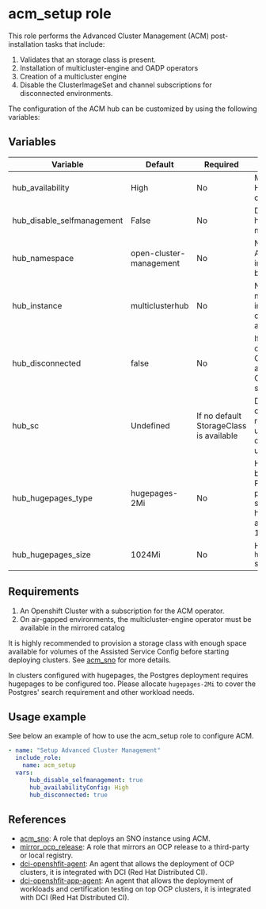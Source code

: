 # acm_setup role

This role performs the Advanced Cluster Management (ACM) post-installation tasks that include:

1. Validates that an storage class is present.
1. Installation of multicluster-engine and OADP operators
1. Creation of a multicluster engine
1. Disable the ClusterImageSet and channel subscriptions for disconnected environments.

The configuration of the ACM hub can be customized by using the following variables:

## Variables

| Variable                           | Default                       | Required    | Description                                   |
| ---------------------------------- | ----------------------------- | ----------- | ----------------------------------------------|
|hub_availability                    |High                           |No           |Multicluster hub High Availability configuration |
|hub_disable_selfmanagement          |False                          |No           |Do not import the hub cluster as managed in ACM  |
|hub_namespace                       |open-cluster-management        |No           |Namespace where ACM has been installed and will be configured |
|hub_instance                        |multiclusterhub                |No           |Name of the multiclusterhub instance to be created (fail if already exists) |
|hub_disconnected                    |false                          |No           |If true, it will create custom ClusterImageSets and remove the Channel subscriptions |
|hub_sc                              |Undefined                      |If no default StorageClass is available | Desired storage class for ACM resources. If undefined, the default SC will be used |
|hub_hugepages_type                  |hugepages-2Mi                  |No           |Hugepages type to be configured for Postgres search pods. x86_64 support hugepages-2Mi and hugepages-1Gi |
|hub_hugepages_size                  |1024Mi                         |No           |Hugepages `hub_hugepages_type` size              |

## Requirements
1. An Openshift Cluster with a subscription for the ACM operator.
1. On air-gapped environments, the multicluster-engine operator must be available in the mirrored catalog

It is highly recommended to provision a storage class with enough space available for volumes of the Assisted Service Config before starting deploying clusters. See [acm_sno](../acm_sno/README.md) for more details.

In clusters configured with hugepages, the Postgres deployment requires hugepages to be configured too. Please allocate `hugepages-2Mi` to cover the Postgres' search requirement and other workload needs.

## Usage example

See below an example of how to use the acm_setup role to configure ACM.

```yaml
- name: "Setup Advanced Cluster Management"
  include_role:
    name: acm_setup
  vars:
      hub_disable_selfmanagement: true
      hub_availabilityConfig: High
      hub_disconnected: true
```

## References

* [acm_sno](../acm_sno/README.md): A role that deploys an SNO instance using ACM.
* [mirror_ocp_release](../mirror_ocp_release/): A role that mirrors an OCP release to a third-party or local registry.
* [dci-openshfit-agent](https://github.com/redhat-cip/dci-openshift-agent/): An agent that allows the deployment of OCP clusters, it is integrated with DCI (Red Hat Distributed CI).
* [dci-openshfit-app-agent](https://github.com/redhat-cip/dci-openshift-app-agent/): An agent that allows the deployment of workloads and certification testing on top OCP clusters, it is integrated with DCI (Red Hat Distributed CI).
